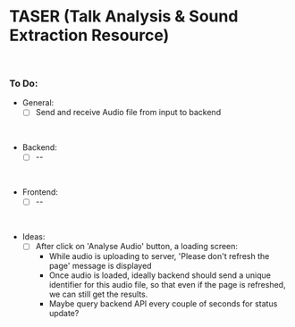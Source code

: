 # TASER (Talk Analysis & Sound Extraction Resource)

<br/>

### To Do:

- General:
    - [ ] Send and receive Audio file from input to backend

<br/>

- Backend:
    - [ ] --

<br/>

- Frontend:
    - [ ] --

<br/>

- Ideas:
    - [ ] After click on 'Analyse Audio' button, a loading screen:
        - While audio is uploading to server, 'Please don't refresh the page' message is displayed
        - Once audio is loaded, ideally backend should send a unique identifier for this audio file, so that even if the page is refreshed, we can still get the results.
        - Maybe query backend API every couple of seconds for status update?
